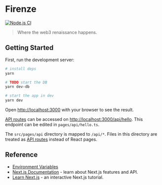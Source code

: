 # Firenze

[![Node.js CI](https://github.com/franleplant/firenze/actions/workflows/ci.yml/badge.svg)](https://github.com/franleplant/firenze/actions/workflows/ci.yml)

> Where the web3 renaissance happens.

## Getting Started

First, run the development server:

```bash
# install deps
yarn

# TODO start the DB
yarn dev-db

# start the app in dev
yarn dev
```

Open [http://localhost:3000](http://localhost:3000) with your browser to see the result.

[API routes](https://nextjs.org/docs/api-routes/introduction) can be accessed on [http://localhost:3000/api/hello](http://localhost:3000/api/hello). This endpoint can be edited in `pages/api/hello.ts`.

The `src/pages/api` directory is mapped to `/api/*`. Files in this directory are treated as [API routes](https://nextjs.org/docs/api-routes/introduction) instead of React pages.

## Reference

- [Environment Variables](https://nextjs.org/docs/basic-features/environment-variables)
- [Next.js Documentation](https://nextjs.org/docs) - learn about Next.js features and API.
- [Learn Next.js](https://nextjs.org/learn) - an interactive Next.js tutorial.
